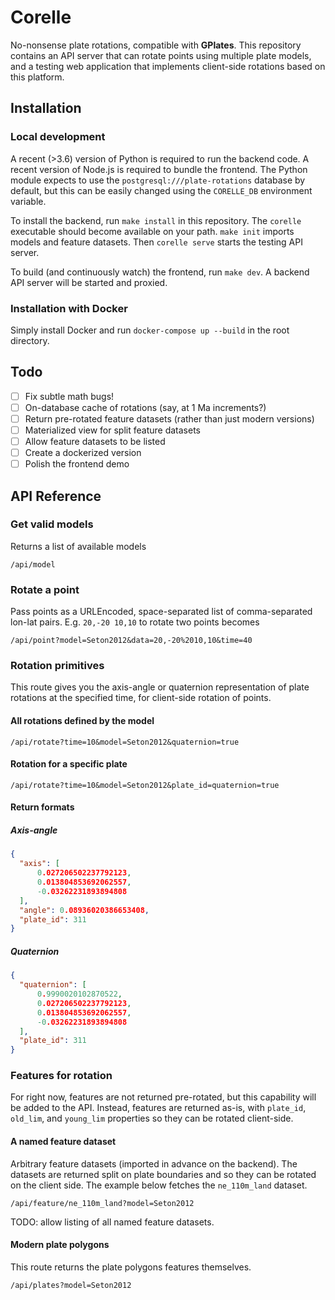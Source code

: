 # Corelle

No-nonsense plate rotations, compatible with **GPlates**. This repository contains
an API server that can rotate points using multiple plate models, and a testing
web application that implements client-side rotations based on this platform.

## Installation

### Local development

A recent (>3.6) version of Python is required to run the backend code. A recent
version of Node.js is required to bundle the frontend. The Python module expects
to use the `postgresql:///plate-rotations` database by default, but this can be
easily changed using the `CORELLE_DB` environment variable.

To install the backend, run `make install` in this repository. The `corelle`
executable should become available on your path. `make init` imports models and
feature datasets. Then `corelle serve` starts the testing API server.

To build (and continuously watch) the frontend, run `make dev`.
A backend API server will be started and proxied.

### Installation with Docker

Simply install Docker and run `docker-compose up --build` in the root directory.

## Todo

- [ ] Fix subtle math bugs!
- [ ] On-database cache of rotations (say, at 1 Ma increments?)
- [ ] Return pre-rotated feature datasets (rather than just modern versions)
- [ ] Materialized view for split feature datasets
- [ ] Allow feature datasets to be listed
- [ ] Create a dockerized version
- [ ] Polish the frontend demo

## API Reference

### Get valid models

Returns a list of available models
```
/api/model
```

### Rotate a point

Pass points as a URLEncoded, space-separated list of comma-separated lon-lat pairs.
E.g. `20,-20 10,10` to rotate two points becomes
```
/api/point?model=Seton2012&data=20,-20%2010,10&time=40
```

### Rotation primitives

This route gives you the axis-angle or quaternion representation of plate rotations
at the specified time, for client-side rotation of points.

#### All rotations defined by the model

```
/api/rotate?time=10&model=Seton2012&quaternion=true
```

#### Rotation for a specific plate

```
/api/rotate?time=10&model=Seton2012&plate_id=quaternion=true
```

#### Return formats

##### Axis-angle

```json
{
  "axis": [
      0.027206502237792123,
      0.013804853692062557,
      -0.03262231893894808
  ],
  "angle": 0.08936020386653408,
  "plate_id": 311
}
```

##### Quaternion

```json
{
  "quaternion": [
      0.9990020102870522,
      0.027206502237792123,
      0.013804853692062557,
      -0.03262231893894808
  ],
  "plate_id": 311
}
```

### Features for rotation

For right now, features are not returned pre-rotated, but this capability will
be added to the API. Instead, features are returned as-is, with
`plate_id`, `old_lim`, and `young_lim` properties so they can be rotated client-side.

#### A named feature dataset

Arbitrary feature datasets (imported in advance on the backend).
The datasets are returned split on plate boundaries and  so they can be
rotated on the client side.
The example below fetches the `ne_110m_land` dataset.

```
/api/feature/ne_110m_land?model=Seton2012
```

TODO: allow listing of all named feature datasets.

#### Modern plate polygons

This route returns the plate polygons features themselves.

```
/api/plates?model=Seton2012
```
